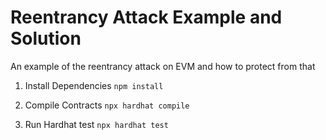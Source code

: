 # Reentrancy Attack Example and Solution

An example of the reentrancy attack on EVM and how to protect from that

1. Install Dependencies
` npm install `

2. Compile Contracts
` npx hardhat compile `

3. Run Hardhat test
` npx hardhat test `


